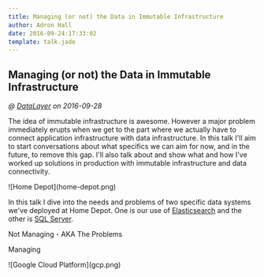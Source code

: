 ```yaml
---
title: Managing (or not) the Data in Immutable Infrastructure
author: Adron Hall
date: 2016-09-24:17:33:02
template: talk.jade
---
```

## Managing (or not) the Data in Immutable Infrastructure
*@ [DataLayer](https://datalayer.com) on 2016-09-28*

The idea of immutable infrastructure is awesome. However a major problem immediately erupts when we get to the part where we actually have to connect application infrastructure with data infrastructure. In this talk I'll aim to start conversations about what specifics we can aim for now, and in the future, to remove this gap. I'll also talk about and show what and how I've worked up solutions in production with immutable infrastructure and data connectivity.

<div class="image float-right">
    ![Home Depot](home-depot.png)
</div>

In this talk I dive into the needs and problems of two specific data systems we've deployed at Home Depot. One is our use of [Elasticsearch](https://www.elastic.co/products/elasticsearch) and the other is [SQL Server](https://www.microsoft.com/en-us/cloud-platform/sql-server). 

Not Managing - AKA The Problems



Managing

<div class="image float-left">
    ![Google Cloud Platform](gcp.png)
</div>

